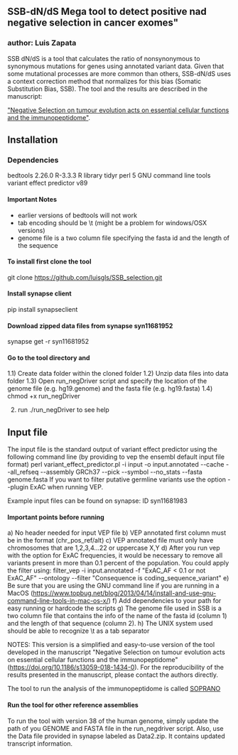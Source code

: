 ## SSB-dN/dS Mega tool to detect positive nad negative selection in cancer exomes"
### author: Luis Zapata

SSB dN/dS is a tool that calculates the ratio of nonsynonymous to synonymous mutations for genes using annotated variant data. Given that some mutational processes are more common than others, SSB-dN/dS uses a context correction method that normalizes for this bias (Somatic Substitution Bias, SSB). The tool and the results are described in  the manuscript:

["Negative Selection on tumour evolution acts on essential cellular functions and the immunopeptidome"](https://doi.org/10.1186/s13059-018-1434-0).

## Installation

### Dependencies
bedtools 2.26.0
R-3.3.3
R library tidyr
perl 5
GNU command line tools
variant effect predictor v89

#### Important Notes
- earlier versions of bedtools will not work
- tab encoding should be \t (might be a problem for windows/OSX versions)
- genome file is a two column file specifying the fasta id and the length of the sequence

#### To install first clone the tool
git clone https://github.com/luisgls/SSB_selection.git

#### Install synapse client
pip install synapseclient

#### Download zipped data files from synapse syn11681952
synapse get -r syn11681952

#### Go to the tool directory and
1.1) Create data folder within the cloned folder
1.2) Unzip data files into data folder
1.3) Open run_negDriver script and specify the location of the genome file (e.g. hg19.genome) and the fasta file (e.g. hg19.fasta) 
1.4) chmod +x run_negDriver

2) run ./run_negDriver to see help

## Input file
The input file is the standard output of variant effect predictor using the following command line (by providing to vep the ensembl default input file format)
perl variant_effect_predictor.pl -i input -o input.annotated --cache --all_refseq --assembly GRCh37 --pick --symbol --no_stats --fasta genome.fasta
If you want to filter putative germline variants use the option --plugin ExAC when running VEP.

Example input files can be found on synapse: ID syn11681983

#### Important points before running
a) No header needed for input VEP file
b) VEP annotated first column must be in the format (chr_pos_ref/alt)
c) VEP annotated file must only have chromosomes that are 1,2,3,4...22 or uppercase X,Y
d) After you run vep with the option for ExAC frequencies, it would be necessary to remove all variants present in more than 0.1 percent of the population. You could apply the filter using:
filter_vep -i input.annotated -f "ExAC_AF < 0.1 or not ExAC_AF" --ontology --filter "Consequence is coding_sequence_variant" 
e) Be sure that you are using the GNU command line if you are running in a MacOS (https://www.topbug.net/blog/2013/04/14/install-and-use-gnu-command-line-tools-in-mac-os-x/)
f) Add dependencies to your path for easy running or hardcode the scripts
g) The genome file used in SSB is a two column file that contains the info of the name of the fasta id (column 1) and the length of that sequence (column 2).
h) The UNIX system used should be able to recognize \t as a tab separator

NOTES:
This version is a simplified and easy-to-use version of the tool developed in the manuscript "Negative Selection on tumour evolution acts on essential cellular functions and the immunopeptidome" (https://doi.org/10.1186/s13059-018-1434-0). For the reproducibility of the results presented in the manuscript, please contact the authors directly.

The tool to run the analysis of the immunopeptidome is called [SOPRANO](https://github.com/luisgls/SOPRANO)

#### Run the tool for other reference assemblies
To run the tool with version 38 of the human genome, simply update the path of you GENOME and FASTA file in the run_negdriver script.
Also, use the Data file provided in synapse labeled as Data2.zip. It contains updated transcript information.

